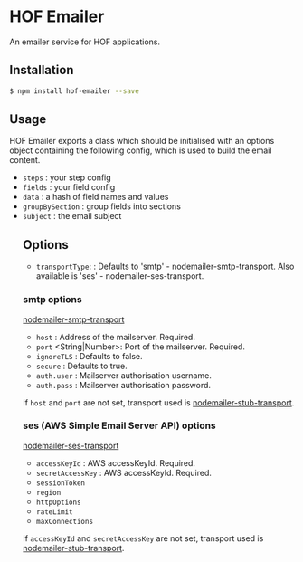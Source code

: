 # HOF Emailer

An emailer service for HOF applications.

## Installation

```bash
$ npm install hof-emailer --save
```

## Usage

HOF Emailer exports a class which should be initialised with an options object containing the following config, which is used to build the email content.

* `steps` <Object>: your step config
* `fields` <Object>: your field config
* `data` <Object>: a hash of field names and values
* `groupBySection` <Boolean>: group fields into sections
* `subject` <String>: the email subject

## Options

- `transportType`: <String>: Defaults to 'smtp' - nodemailer-smtp-transport. Also available is 'ses' - nodemailer-ses-transport.

### smtp options
[nodemailer-smtp-transport](https://github.com/andris9/nodemailer-smtp-transport)

- `host` <String>: Address of the mailserver. Required.
- `port` <String|Number>: Port of the mailserver. Required.
- `ignoreTLS` <Boolean>: Defaults to false.
- `secure` <Boolean>: Defaults to true.
- `auth.user` <String>: Mailserver authorisation username.
- `auth.pass` <String>: Mailserver authorisation password.

If `host` and `port` are not set, transport used is [nodemailer-stub-transport](https://github.com/andris9/nodemailer-stub-transport).

### ses (AWS Simple Email Server API) options
[nodemailer-ses-transport](https://github.com/andris9/nodemailer-ses-transport)

- `accessKeyId` <String>: AWS accessKeyId. Required.
- `secretAccessKey` <String>: AWS accessKeyId. Required.
- `sessionToken` <String>
- `region` <String>
- `httpOptions` <String>
- `rateLimit` <String>
- `maxConnections` <String>

If `accessKeyId` and `secretAccessKey` are not set, transport used is [nodemailer-stub-transport](https://github.com/andris9/nodemailer-stub-transport).
